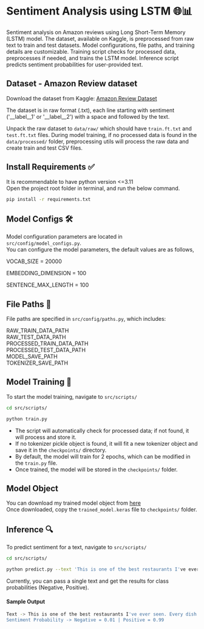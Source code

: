 # Sentiment Analysis using LSTM 🌐📊

Sentiment analysis on Amazon reviews using  Long Short-Term Memory (LSTM) model. The dataset, available on Kaggle, is preprocessed from raw text to train and test datasets. Model configurations, file paths, and training details are customizable. Training script checks for processed data, preprocesses if needed, and trains the LSTM model. Inference script predicts sentiment probabilities for user-provided text. 

## Dataset - Amazon Review dataset 
Download the dataset from Kaggle: [Amazon Review Dataset](https://www.kaggle.com/datasets/bittlingmayer/amazonreviews/data)

The dataset is in raw format (.txt), each line starting with sentiment ('__label__1' or '__label__2') with a space and followed by the text.

Unpack the raw dataset to `data/raw/` which should have `train.ft.txt` and `test.ft.txt` files. During model training, if no processed data is found in the `data/processed/` folder, preprocessing utils will process the raw data and create train and test CSV files.

## Install Requirements ✅
It is recommendable to have python version <=3.11 <br>
Open the project root folder in terminal, and run the below command.
```bash
pip install -r requirements.txt
```

## Model Configs 🛠️
Model configuration parameters are located in `src/config/model_configs.py`. <br>
You can configure the model parameters, the default values are as follows,

VOCAB_SIZE = 20000

EMBEDDING_DIMENSION = 100

SENTENCE_MAX_LENGTH = 100

## File Paths 📂
File paths are specified in `src/config/paths.py`, which includes:

RAW_TRAIN_DATA_PATH <br>
RAW_TEST_DATA_PATH <br>
PROCESSED_TRAIN_DATA_PATH <br>
PROCESSED_TEST_DATA_PATH <br>
MODEL_SAVE_PATH <br>
TOKENIZER_SAVE_PATH <br>

## Model Training 🚀
To start the model training, navigate to `src/scripts/`

```bash
cd src/scripts/
```
```bash
python train.py
```
 - The script will automatically check for processed data; if not found, it will process and store it. 
 - If no tokenizer pickle object is found, it will fit a new tokenizer object and save it in the `checkpoints/` directory. 
 - By default, the model will train for 2 epochs, which can be modified in the `train.py` file. 
 - Once trained, the model will be stored in the `checkpoints/` folder.

## Model Object
You can download my trained model object from [here](https://drive.google.com/file/d/1JiYE1ypmlb3cj1A1W14m727y2WxGTIRc/view?usp=drive_link) <br>
Once downloaded, copy the `trained_model.keras` file to `checkpoints/` folder.

## Inference 🔍
To predict sentiment for a text, navigate to `src/scripts/`

```bash
cd src/scripts/
```
```bash
python predict.py --text 'This is one of the best restaurants I've ever seen. Every dish is tasty.'
```
Currently, you can pass a single text and get the results for class probabilities (Negative, Positive).

#### Sample Output 
```bash
Text -> This is one of the best restaurants I've ever seen. Every dish is tasty.
Sentiment Probability -> Negative = 0.01 | Positive = 0.99
```

